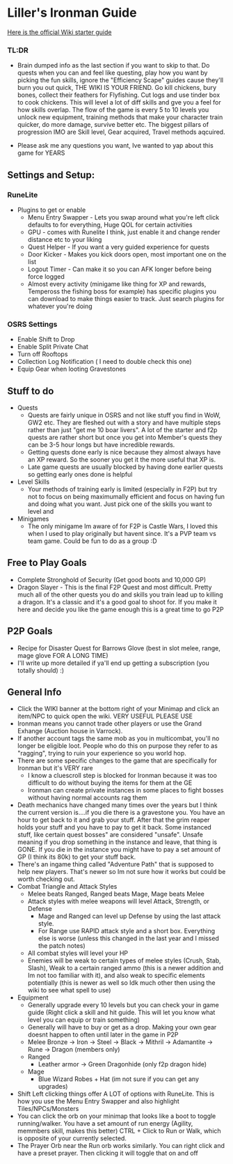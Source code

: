 # Liller's Ironman Guide
[Here is the official Wiki starter guide](https://oldschool.runescape.wiki/w/New_player_guide)
### TL:DR 
- Brain dumped info as the last section if you want to skip to that. Do quests when you can and feel like questing, play how you want by picking the fun skills, ignore the "Efficiency Scape" guides cause they'll burn you out quick, THE WIKI IS YOUR FRIEND. Go kill chickens, bury bones, collect their feathers for Flyfishing. Cut logs and use tinder box to cook chickens. This will level a lot of diff skills and gve you a feel for how skills overlap. The flow of the game is every 5 to 10 levels you unlock new equipment, training methods that make your character train quicker, do more damage, survive better etc. The biggest pillars of progression IMO are Skill level, Gear acquired, Travel methods aqcuired. 

- Please ask me any questions you want, Ive wanted to yap about this game for YEARS

## Settings and Setup:

### RuneLite
- Plugins to get or enable
    - Menu Entry Swapper - Lets you swap around what you're left click defaults to for everything, Huge QOL for certain activities
    - GPU - comes with Runelite I think, just enable it and change render distance etc to your liking
    - Quest Helper - If you want a very guided experience for quests
    - Door Kicker - Makes you kick doors open, most important one on the list
    - Logout Timer - Can make it so you can AFK longer before being force logged
    - Almost every activity (minigame like thing for XP and rewards, Tempeross the fishing boss for example) has specific plugins you can download to make things easier to track. Just search plugins for whatever you're doing
    

### OSRS Settings
- Enable Shift to Drop
- Enable Split Private Chat
- Turn off Rooftops
- Collection Log Notification ( I need to double check this one)
- Equip Gear when looting Gravestones

## Stuff to do
- Quests
    - Quests are fairly unique in OSRS and not like stuff you find in WoW, GW2 etc. They are fleshed out with a story and have multiple steps rather than just "get me 10 boar livers". A lot of the starter and f2p quests are rather short but once you get into Member's quests they can be 3-5 hour longs but have incredible rewards.
    - Getting quests done early is nice because they almost always have an XP reward. So the sooner you get it the more useful that XP is. 
    - Late game quests are usually blocked by having done earlier quests so getting early ones done is helpful
- Level Skills
    - Your methods of training early is limited (especially in F2P) but try not to focus on being maximumally efficient and focus on having fun and doing what you want. Just pick one of the skills you want to level and 
- Minigames
    - The only minigame Im aware of for F2P is Castle Wars, I loved this when I used to play originally but havent since. It's a PVP team vs team game. Could be fun to do as a group :D
## Free to Play Goals
- Complete Stronghold of Security (Get good boots and 10,000 GP)
- Dragon Slayer - This is the final F2P Quest and most difficult. Pretty much all of the other quests you do and skills you train lead up to killing a dragon. It's a classic and it's a good goal to shoot for. If you make it here and decide you like the game enough this is a great time to go P2P

## P2P Goals
 - Recipe for Disaster Quest for Barrows Glove (best in slot melee, range, mage glove FOR A LONG TIME)
- I'll write up more detailed if ya'll end up getting a subscription (you totally should) :) 
	
## General Info
- Click the WIKI banner at the bottom right of your Minimap and click an item/NPC to quick open the wiki. VERY USEFUL PLEASE USE
- Ironman means you cannot trade other players or use the Grand Exhange (Auction house in Varrock). 
- If another account tags the same mob as you in multicombat, you'll no longer be eligible loot. People who do this on purpose they refer to as "ragging", trying to ruin your experience so you world hop. 
- There are some specific changes to the game that are specifically for Ironman but it's VERY rare
    - I know a cluescroll step is blocked for Ironman because it was too difficult to do without buying the items for them at the GE
    - Ironman can create private instances in some places to fight bosses without having normal accounts rag them
- Death mechanics have changed many times over the years but I think the current version is....if you die there is a gravestone you. You have an hour to get back to it and grab your stuff. After that the grim reaper holds your stuff and you have to pay to get it back. Some instanced stuff, like certain quest bosses" are considered "unsafe". Unsafe meaning if you drop something in the instance and leave, that thing is GONE. If you die in the instance you might have to pay a set amount of GP (I think its 80k) to get your stuff back.
- There's an ingame thing called "Adventure Path" that is supposed to help new players. That's newer so Im not sure how it works but could be worth checking out.
- Combat Triangle and Attack Styles
    - Melee beats Ranged, Ranged beats Mage, Mage beats Melee
    - Attack styles with melee weapons will level Attack, Strength, or Defense
        - Mage and Ranged can level up Defense by using the last attack style.
        - For Range use RAPID attack style and a short box. Everything else is worse (unless this changed in the last year and I missed the patch notes)
    - All combat styles will level your HP
    - Enemies will be weak to certain types of melee styles (Crush, Stab, Slash), Weak to a certain ranged ammo (this is a newer addition and Im not too familiar with it), and also weak to specific elements potentially (this is newer as well so Idk much other then using the wiki to see what spell to use)
- Equipment
    - Generally upgrade every 10 levels but you can check your in game guide (Right click a skill and hit guide. This will let you know what level you can equip or train something)
    - Generally will have to buy or get as a drop. Making your own gear doesnt happen to often until later in the game in P2P
    - Melee
        Bronze -> Iron -> Steel -> Black -> Mithril -> Adamantite -> Rune -> Dragon (members only)
    - Ranged
        - Leather armor -> Green Dragonhide (only f2p dragon hide)
    - Mage 
        - Blue Wizard Robes + Hat (im not sure if you can get any upgrades)
- Shift Left clicking things offer A LOT of options with RuneLite. This is how you use the Menu Entry Swapper and also highlight Tiles/NPCs/Monsters
- You can click the orb on your minimap that looks like a boot to toggle running/walker. You have a set amount of run energy (Agility, memmbers skill, makes this better) CTRL + Click to Run or Walk, which is opposite of your currently selected.
- The Prayer Orb near the Run orb works similarly. You can right click and have a preset prayer. Then clicking it will toggle that on and off
